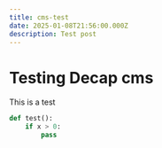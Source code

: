 ```yaml
---
title: cms-test
date: 2025-01-08T21:56:00.000Z
description: Test post
---
```

# Testing Decap cms
This is a test
```python
def test():
    if x > 0:
        pass
```
